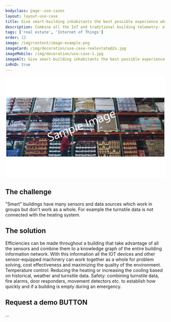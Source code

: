 ```yaml
---
bodyclass: page--use-cases
layout: layout-use-case
title: Give smart-building inhabitants the best possible experience while reducing costs.
description: Combine all the IoT and traditional building telemetry- e.g., sensors, cash registers, environment, security- into one Weaviate to generate a seamless experience for the users of an office or factory.
tags: ['real estate', 'Internet of Things']
order: 12
image: /img/content/image-example.png
imageCard: /img/decoration/use-case-realestate@2x.jpg
imageMobile: /img/decoration/use-case-1.jpg
imageAlt: Give smart-building inhabitants the best possible experience while reducing costs.
inRnD: true
---
```

![Give smart-building inhabitants the best possible experience while reducing costs.](/img/sample-usecase.png)

## The challenge

"Smart" buildings have many sensors and data sources which work in groups but don't work as a whole. For example the turnstile data is not connected with the heating system.

## The solution

Efficiencies can be made throughout a building that take advantage of all the sensors and combine them to a knowledge graph of the entire building information network. With this information all the IOT devices and other sensor-equipped machinery can work together as a whole for problem solving, cost effectiveness and maximizing the quality of the environment. Temperature control: Reducing the heating or increasing the cooling based on historical, weather and turnstile data. Safety: combining turnstile data, fire alarms, door responders, movement detectors etc. to establish how quickly and if a building is empty during an emergency.

## Request a demo BUTTON

...
